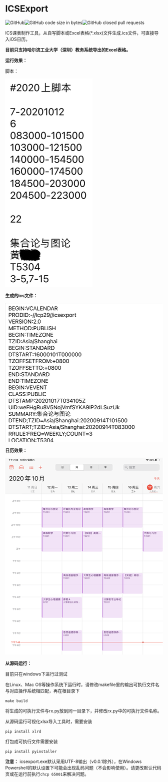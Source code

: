 # ICSExport

![GitHub](https://img.shields.io/github/license/lcp29/ICSExport)![GitHub code size in bytes](https://img.shields.io/github/languages/code-size/lcp29/icsexport)![GitHub closed pull requests](https://img.shields.io/github/issues-pr-closed/lcp29/icsexport)

ICS课表制作工具，从自写脚本或Excel表格(*.xlsx)文件生成.ics文件，可直接导入iOS日历。

**目前只支持哈尔滨工业大学（深圳）教务系统导出的Excel表格。**

**运行效果：**

脚本：

![](/doc/img/script.png)

**生成的ics文件：**

![](/doc/img/ics.png)

**日历效果：**

![](/doc/img/calendar.png)

**从源码运行：**

目前只在windows下进行过测试

在Linux、Mac OS等操作系统下运行时，请修改makefile里的输出可执行文件名与对应操作系统相匹配，再在根目录下

```
make build
```

将生成的可执行文件与rx.py放到同一目录下，并修改rx.py中的可执行文件名称。

从源码运行可视化xlsx导入工具时，需要安装

```
pip install xlrd
```

打包成可执行文件需要安装

```
pip install pyinstaller
```

**注意：** icsexport.exe默认采用UTF-8输出（v0.0.1除外），在Windows Powershell的默认设置下可能会出现乱码问题（不会影响使用）。请更改默认代码页或在运行前执行`chcp 65001`来解决问题。
